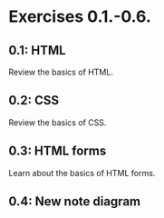 # Exercises 0.1.-0.6.

## 0.1: HTML
Review the basics of HTML.

## 0.2: CSS
Review the basics of CSS.

## 0.3: HTML forms
Learn about the basics of HTML forms.

## 0.4: New note diagram

